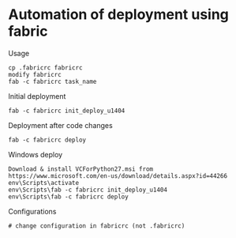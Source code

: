 # Automation of deployment using fabric

Usage

    cp .fabricrc fabricrc
    modify fabricrc
    fab -c fabricrc task_name

Initial deployment

    fab -c fabricrc init_deploy_u1404

Deployment after code changes

    fab -c fabricrc deploy

Windows deploy

    Download & install VCForPython27.msi from https://www.microsoft.com/en-us/download/details.aspx?id=44266
    env\Scripts\activate
    env\Scripts\fab -c fabricrc init_deploy_u1404
    env\Scripts\fab -c fabricrc deploy

Configurations

    # change configuration in fabricrc (not .fabricrc)
